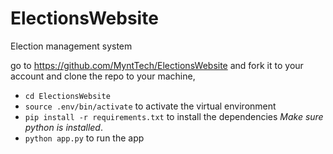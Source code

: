 # ElectionsWebsite
Election management system

go to https://github.com/MyntTech/ElectionsWebsite and fork it to your account and clone the repo to your machine,

- `cd ElectionsWebsite`
- `source .env/bin/activate`  to activate the virtual environment
- `pip install -r requirements.txt` to install the dependencies *Make sure python is installed*.
- `python app.py` to run the app
